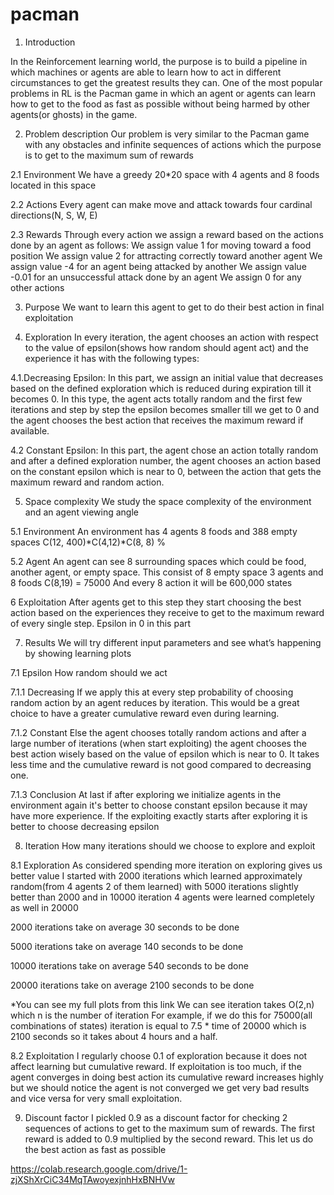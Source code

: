 # pacman

1. Introduction

In the Reinforcement learning world, the purpose is to build a pipeline in which machines or agents are able to learn how to act in different circumstances to get the greatest results they can.
One of the most popular problems in RL is the Pacman game in which an agent or agents can learn how to get to the food as fast as possible without being harmed by other agents(or ghosts) in the game. 

2. Problem description 
Our problem is very similar to the Pacman game with any obstacles and infinite 
sequences of actions which the purpose is to get to the maximum sum of rewards

2.1 Environment
We have a greedy 20*20 space with 4 agents and 8 foods located in this space

2.2 Actions
Every agent can make move and attack towards four cardinal directions(N, S, W, E)

2.3 Rewards
Through every action we assign a reward based on the actions done by an agent as follows:
We assign value 1 for moving toward a food position
We assign value 2 for attracting correctly toward another agent
We assign value -4 for an agent being attacked by another 
We assign value -0.01 for an unsuccessful attack done by an agent
We assign 0 for any other actions


3. Purpose
We want to learn this agent to get to do their best action in final exploitation

4. Exploration
In every iteration, the agent chooses an action with respect to the value of epsilon(shows how random should agent act) and the experience it has with the following types:

4.1.Decreasing Epsilon:
 In this part, we assign an initial value that decreases based on the defined exploration which is reduced during expiration till it becomes 0.
In this type, the agent acts totally random and the first few iterations and step by step the epsilon becomes smaller till we get to 0 and the agent chooses the best action that receives the maximum reward if available.

4.2 Constant Epsilon:
In this part, the agent chose an action totally random and after a defined exploration number, the agent chooses an action based on the constant epsilon which is near to 0, between the action that gets the maximum reward and random action.

5. Space complexity 
We study the space complexity of the environment and an agent viewing angle

5.1 Environment
An environment has 4 agents 8 foods  and 388 empty spaces
C(12, 400)*C(4,12)*C(8, 8)
%

5.2 Agent
An agent can see 8 surrounding spaces which could be food, another agent, or empty space. This consist of 8 empty space 3 agents and 8 foods
C(8,19) = 75000
And every 8 action it will be 600,000 states

6 Exploitation
After agents get to this step they start choosing the best action based on the experiences they receive to get to the maximum reward of every single step.
Epsilon in 0 in this part

7. Results
We will try different input parameters and see what’s happening by showing learning plots


7.1 Epsilon 
How random should we act

7.1.1 Decreasing
If we apply this at every step probability of choosing random action by an agent 
reduces by iteration. This would be a great choice to have a greater cumulative reward even during learning.

7.1.2 Constant
Else the agent chooses totally random actions and after a large number of iterations
(when start exploiting) the agent chooses the best action wisely based on the value of epsilon which is near to 0. It takes less time and the cumulative reward is not good compared to decreasing one. 

7.1.3 Conclusion
At last if after exploring we initialize agents in the environment again it's better to choose constant epsilon because it may have more experience. If the exploiting exactly starts after exploring it is better to choose decreasing epsilon


8. Iteration
How many iterations should we choose to explore and exploit

8.1 Exploration
As considered spending more iteration on exploring gives us better value
I started with 2000 iterations which learned approximately random(from 4 agents 2 of them learned) with 5000 iterations slightly better than 2000 and in 10000 iteration 
4 agents were learned completely as well in 20000

2000 iterations take on average 30 seconds to be done



5000 iterations take on average 140 seconds to be done


10000 iterations take on average 540  seconds to be done

20000 iterations take on average 2100 seconds to be done



*You can see my full plots from this link 
We can see iteration takes O(2,n) which n is the number of iteration
For example, if we do this for 75000(all combinations of states) iteration is equal to 7.5 * time of 20000 which is 2100 seconds so it takes about 4 hours and a half.


8.2 Exploitation
I regularly choose 0.1 of exploration because it does not affect learning but cumulative reward. If exploitation is too much, if the agent converges in doing best action its cumulative reward increases highly but we should notice the agent is not converged we get very bad results and vice versa for very small exploitation.

9. Discount factor
I pickled 0.9 as a discount factor for checking 2 sequences of actions to get to the maximum sum of rewards. The first reward is added to 0.9 multiplied by the second reward. This let us do the best action as fast as possible


https://colab.research.google.com/drive/1-zjXShXrCiC34MqTAwoyexjnhHxBNHVw



